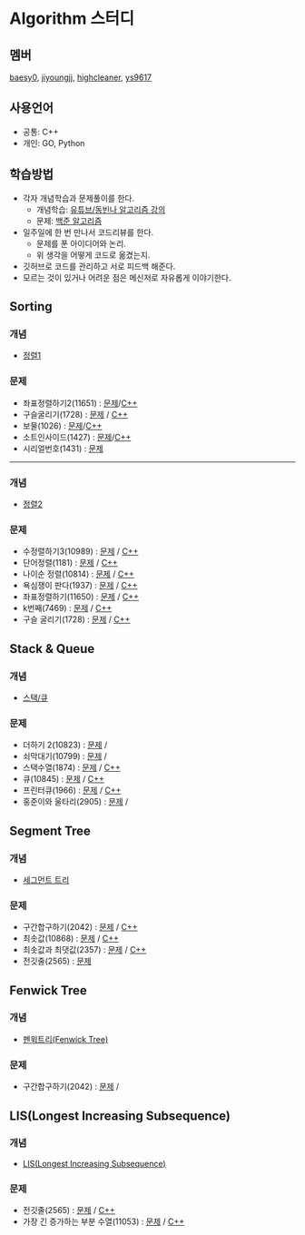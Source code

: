 # Algorithm 스터디
## 멤버
[baesy0](https://github.com/studyalgo/Seoyoung), [jiyoungjj](https://github.com/studyalgo/jiyoungjj), [highcleaner](https://github.com/studyalgo/highcleaner), [ys9617](https://github.com/studyalgo/ys9617)
## 사용언어
- 공통: C++
- 개인: GO, Python
## 학습방법
- 각자 개념학습과 문제풀이를 한다.
  - 개념학습: [유튜브/동빈나 알고리즘 강의](https://www.youtube.com/watch?v=qQ5iLNjpxSk&list=PLRx0vPvlEmdDHxCvAQS1_6XV4deOwfVrz)
  - 문제: [백준 알고리즘](https://www.acmicpc.net)
- 일주일에 한 번 만나서 코드리뷰를 한다.
  - 문제를 푼 아이디어와 논리.
  - 위 생각을 어떻게 코드로 옮겼는지.
- 깃허브로 코드를 관리하고 서로 피드백 해준다.
- 모르는 것이 있거나 어려운 점은 메신저로 자유롭게 이야기한다.
## Sorting
### 개념
- [정렬1](./docs/sorting/Sorting.md)
### 문제
- 좌표정렬하기2(11651) : [문제](https://www.acmicpc.net/problem/11651)/[C++](./docs/sorting/sortingCoord.cpp)
- 구슬굴리기(1728) : [문제](https://www.acmicpc.net/problem/1728) / [C++](./docs/sorting/rollingMarble.cpp)
- 보물(1026) : [문제](https://www.acmicpc.net/problem/1026)/[C++](./docs/sorting/treasure.cpp)
- 소트인사이드(1427) : [문제](https://www.acmicpc.net/problem/1427)/[C++](./docs/sorting/sortInside.cpp)
- 시리얼번호(1431) : [문제](https://www.acmicpc.net/problem/1431)
--------------
### 개념
- [정렬2](./docs/sorting/cppSTL.md)
### 문제
- 수정렬하기3(10989) : [문제](https://www.acmicpc.net/problem/10989) / [C++]()
- 단어정렬(1181) : [문제](https://www.acmicpc.net/problem/1181) / [C++](./docs/sorting/sortingWords.cpp)
- 나이순 정렬(10814) : [문제](https://www.acmicpc.net/problem/10814) / [C++](./docs/sorting/ageOrderedSorting.cpp)
- 욕심쟁이 판다(1937) : [문제](https://www.acmicpc.net/problem/1937) / [C++](./docs/sorting/greedyPanda.cpp)
- 좌표정렬하기(11650) : [문제](https://www.acmicpc.net/problem/11650) / [C++](./docs/sorting/sortingCoord.cpp)
- k번째(7469) : [문제](https://www.acmicpc.net/problem/7469) / [C++](./docs/sorting/kNum.cpp)
- 구슬 굴리기(1728) : [문제](https://www.acmicpc.net/problem/1728) / [C++](./docs/sorting/rollingMarble.cpp)

## Stack & Queue
### 개념
- [스택/큐](./docs/stack_queue/stackNqueue.md)
### 문제
- 더하기 2(10823) : [문제](https://www.acmicpc.net/problem/10823) /
- 쇠막대기(10799) : [문제](https://www.acmicpc.net/problem/10799) /
- 스택수열(1874) : [문제](https://www.acmicpc.net/problem/1874) / [C++](./docs/stack_queue/stackSequence.cpp)
- 큐(10845) : [문제](https://www.acmicpc.net/problem/10845) / [C++](./docs/stack_queue/queue.cpp)
- 프린터큐(1966) : [문제](https://www.acmicpc.net/problem/1966) / [C++](./docs/stack_queue/printerQueue.cpp)
- 홍준이와 울타리(2905) : [문제](https://www.acmicpc.net/problem/2905) /
## Segment Tree
### 개념
- [세그먼트 트리](https://www.acmicpc.net/blog/view/9)
### 문제
- 구간합구하기(2042) : [문제](https://www.acmicpc.net/problem/2042) / [C++](./docs/segmentTree/sectionSum.cpp)
- 최솟값(10868) : [문제](https://www.acmicpc.net/problem/10868) / [C++](./docs/segmentTree/minimumValue.cpp)
- 최솟값과 최댓값(2357) : [문제](https://www.acmicpc.net/problem/2357) / [C++](./docs/segmentTree/minmaxValue.cpp)
- 전깃줄(2565) : [문제](https://www.acmicpc.net/problem/2565)

## Fenwick Tree
### 개념
- [펜윅트리(Fenwick Tree)](https://www.acmicpc.net/blog/view/21)
### 문제
- 구간합구하기(2042) : [문제](https://www.acmicpc.net/problem/2042) /

## LIS(Longest Increasing Subsequence)
### 개념
- [LIS(Longest Increasing Subsequence)](https://dyngina.tistory.com/16)

### 문제
- 전깃줄(2565) : [문제](https://www.acmicpc.net/problem/2565) / [C++](./docs/LIS/electricWire.cpp)
- 가장 긴 증가하는 부분 수열(11053) : [문제](https://www.acmicpc.net/problem/11053) / [C++](./docs/LIS/lis1.cpp)

